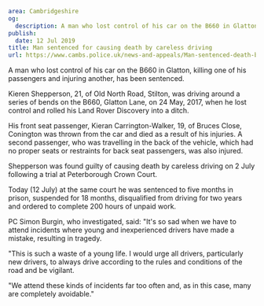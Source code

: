 ```yaml
area: Cambridgeshire
og:
  description: A man who lost control of his car on the B660 in Glatton, killing one of his passengers and injuring another, has been sentenced.
publish:
  date: 12 Jul 2019
title: Man sentenced for causing death by careless driving
url: https://www.cambs.police.uk/news-and-appeals/Man-sentenced-death-by-careless-driving-12072019
```

A man who lost control of his car on the B660 in Glatton, killing one of his passengers and injuring another, has been sentenced.

Kieren Shepperson, 21, of Old North Road, Stilton, was driving around a series of bends on the B660, Glatton Lane, on 24 May, 2017, when he lost control and rolled his Land Rover Discovery into a ditch.

His front seat passenger, Kieran Carrington-Walker, 19, of Bruces Close, Conington was thrown from the car and died as a result of his injuries. A second passenger, who was travelling in the back of the vehicle, which had no proper seats or restraints for back seat passengers, was also injured.

Shepperson was found guilty of causing death by careless driving on 2 July following a trial at Peterborough Crown Court.

Today (12 July) at the same court he was sentenced to five months in prison, suspended for 18 months, disqualified from driving for two years and ordered to complete 200 hours of unpaid work.

PC Simon Burgin, who investigated, said: "It's so sad when we have to attend incidents where young and inexperienced drivers have made a mistake, resulting in tragedy.

"This is such a waste of a young life. I would urge all drivers, particularly new drivers, to always drive according to the rules and conditions of the road and be vigilant.

"We attend these kinds of incidents far too often and, as in this case, many are completely avoidable."
